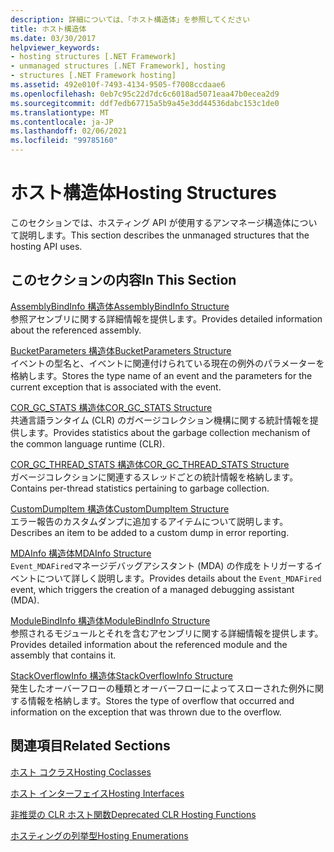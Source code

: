 ```yaml
---
description: 詳細については、「ホスト構造体」を参照してください
title: ホスト構造体
ms.date: 03/30/2017
helpviewer_keywords:
- hosting structures [.NET Framework]
- unmanaged structures [.NET Framework], hosting
- structures [.NET Framework hosting]
ms.assetid: 492e010f-7493-4134-9505-f7008ccdaae6
ms.openlocfilehash: 0eb7c95c22d7dc6c6018ad5071eaa47b0ecea2d9
ms.sourcegitcommit: ddf7edb67715a5b9a45e3dd44536dabc153c1de0
ms.translationtype: MT
ms.contentlocale: ja-JP
ms.lasthandoff: 02/06/2021
ms.locfileid: "99785160"
---
```

# <a name="hosting-structures"></a><span data-ttu-id="2a7ec-103">ホスト構造体</span><span class="sxs-lookup"><span data-stu-id="2a7ec-103">Hosting Structures</span></span>

<span data-ttu-id="2a7ec-104">このセクションでは、ホスティング API が使用するアンマネージ構造体について説明します。</span><span class="sxs-lookup"><span data-stu-id="2a7ec-104">This section describes the unmanaged structures that the hosting API uses.</span></span>  
  
## <a name="in-this-section"></a><span data-ttu-id="2a7ec-105">このセクションの内容</span><span class="sxs-lookup"><span data-stu-id="2a7ec-105">In This Section</span></span>  

 [<span data-ttu-id="2a7ec-106">AssemblyBindInfo 構造体</span><span class="sxs-lookup"><span data-stu-id="2a7ec-106">AssemblyBindInfo Structure</span></span>](assemblybindinfo-structure.md)  
 <span data-ttu-id="2a7ec-107">参照アセンブリに関する詳細情報を提供します。</span><span class="sxs-lookup"><span data-stu-id="2a7ec-107">Provides detailed information about the referenced assembly.</span></span>  
  
 [<span data-ttu-id="2a7ec-108">BucketParameters 構造体</span><span class="sxs-lookup"><span data-stu-id="2a7ec-108">BucketParameters Structure</span></span>](bucketparameters-structure.md)  
 <span data-ttu-id="2a7ec-109">イベントの型名と、イベントに関連付けられている現在の例外のパラメーターを格納します。</span><span class="sxs-lookup"><span data-stu-id="2a7ec-109">Stores the type name of an event and the parameters for the current exception that is associated with the event.</span></span>  
  
 [<span data-ttu-id="2a7ec-110">COR_GC_STATS 構造体</span><span class="sxs-lookup"><span data-stu-id="2a7ec-110">COR_GC_STATS Structure</span></span>](cor-gc-stats-structure.md)  
 <span data-ttu-id="2a7ec-111">共通言語ランタイム (CLR) のガベージコレクション機構に関する統計情報を提供します。</span><span class="sxs-lookup"><span data-stu-id="2a7ec-111">Provides statistics about the garbage collection mechanism of the common language runtime (CLR).</span></span>  
  
 [<span data-ttu-id="2a7ec-112">COR_GC_THREAD_STATS 構造体</span><span class="sxs-lookup"><span data-stu-id="2a7ec-112">COR_GC_THREAD_STATS Structure</span></span>](cor-gc-thread-stats-structure.md)  
 <span data-ttu-id="2a7ec-113">ガベージコレクションに関連するスレッドごとの統計情報を格納します。</span><span class="sxs-lookup"><span data-stu-id="2a7ec-113">Contains per-thread statistics pertaining to garbage collection.</span></span>  
  
 [<span data-ttu-id="2a7ec-114">CustomDumpItem 構造体</span><span class="sxs-lookup"><span data-stu-id="2a7ec-114">CustomDumpItem Structure</span></span>](customdumpitem-structure.md)  
 <span data-ttu-id="2a7ec-115">エラー報告のカスタムダンプに追加するアイテムについて説明します。</span><span class="sxs-lookup"><span data-stu-id="2a7ec-115">Describes an item to be added to a custom dump in error reporting.</span></span>  
  
 [<span data-ttu-id="2a7ec-116">MDAInfo 構造体</span><span class="sxs-lookup"><span data-stu-id="2a7ec-116">MDAInfo Structure</span></span>](mdainfo-structure.md)  
 <span data-ttu-id="2a7ec-117">`Event_MDAFired`マネージデバッグアシスタント (MDA) の作成をトリガーするイベントについて詳しく説明します。</span><span class="sxs-lookup"><span data-stu-id="2a7ec-117">Provides details about the `Event_MDAFired` event, which triggers the creation of a managed debugging assistant (MDA).</span></span>  
  
 [<span data-ttu-id="2a7ec-118">ModuleBindInfo 構造体</span><span class="sxs-lookup"><span data-stu-id="2a7ec-118">ModuleBindInfo Structure</span></span>](modulebindinfo-structure.md)  
 <span data-ttu-id="2a7ec-119">参照されるモジュールとそれを含むアセンブリに関する詳細情報を提供します。</span><span class="sxs-lookup"><span data-stu-id="2a7ec-119">Provides detailed information about the referenced module and the assembly that contains it.</span></span>  
  
 [<span data-ttu-id="2a7ec-120">StackOverflowInfo 構造体</span><span class="sxs-lookup"><span data-stu-id="2a7ec-120">StackOverflowInfo Structure</span></span>](stackoverflowinfo-structure.md)  
 <span data-ttu-id="2a7ec-121">発生したオーバーフローの種類とオーバーフローによってスローされた例外に関する情報を格納します。</span><span class="sxs-lookup"><span data-stu-id="2a7ec-121">Stores the type of overflow that occurred and information on the exception that was thrown due to the overflow.</span></span>  
  
## <a name="related-sections"></a><span data-ttu-id="2a7ec-122">関連項目</span><span class="sxs-lookup"><span data-stu-id="2a7ec-122">Related Sections</span></span>  

 [<span data-ttu-id="2a7ec-123">ホスト コクラス</span><span class="sxs-lookup"><span data-stu-id="2a7ec-123">Hosting Coclasses</span></span>](hosting-coclasses.md)  
  
 [<span data-ttu-id="2a7ec-124">ホスト インターフェイス</span><span class="sxs-lookup"><span data-stu-id="2a7ec-124">Hosting Interfaces</span></span>](hosting-interfaces.md)  
  
 [<span data-ttu-id="2a7ec-125">非推奨の CLR ホスト関数</span><span class="sxs-lookup"><span data-stu-id="2a7ec-125">Deprecated CLR Hosting Functions</span></span>](deprecated-clr-hosting-functions.md)  
  
 [<span data-ttu-id="2a7ec-126">ホスティングの列挙型</span><span class="sxs-lookup"><span data-stu-id="2a7ec-126">Hosting Enumerations</span></span>](hosting-enumerations.md)
